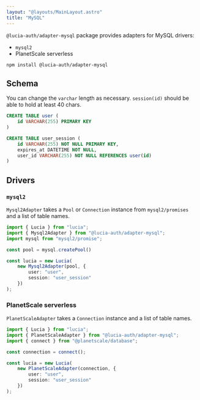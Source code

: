 ```yaml
---
layout: "@layouts/MainLayout.astro"
title: "MySQL"
---
```


`@lucia-auth/adapter-mysql` package provides adapters for MySQL drivers:

- `mysql2`
- PlanetScale serverless

```
npm install @lucia-auth/adapter-mysql
```

## Schema

You can change the `varchar` length as necessary. `session(id)` should be able to hold at least 40 chars.

```sql
CREATE TABLE user (
    id VARCHAR(255) PRIMARY KEY
)

CREATE TABLE user_session (
    id VARCHAR(255) NOT NULL PRIMARY KEY,
    expires_at DATETIME NOT NULL,
    user_id VARCHAR(255) NOT NULL REFERENCES user(id)
)
```

## Drivers

### `mysql2`

`Mysql2Adapter` takes a `Pool` or `Connection` instance from `mysql2/promises` and a list of table names.

```ts
import { Lucia } from "lucia";
import { Mysql2Adapter } from "@lucia-auth/adapter-mysql";
import mysql from "mysql2/promise";

const pool = mysql.createPool()

const lucia = new Lucia(
	new Mysql2Adapter(pool, {
		user: "user",
		session: "user_session"
	})
);
```

### PlanetScale serverless

`PlanetScaleAdapter` takes a `Connection` instance and a list of table names.

```ts
import { Lucia } from "lucia";
import { PlanetScaleAdapter } from "@lucia-auth/adapter-mysql";
import { connect } from "@planetscale/database";

const connection = connect();

const lucia = new Lucia(
	new PlanetScaleAdapter(connection, {
		user: "user",
		session: "user_session"
	})
);
```